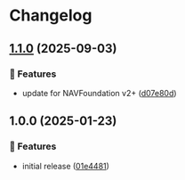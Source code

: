 # Changelog

## [1.1.0](https://github.com/Norgate-AV/NAVDatabase.Amx.IiyamaTExxxxSeriesDisplay/compare/v1.0.0...v1.1.0) (2025-09-03)

### 🌟 Features

- update for NAVFoundation v2+ ([d07e80d](https://github.com/Norgate-AV/NAVDatabase.Amx.IiyamaTExxxxSeriesDisplay/commit/d07e80d297e3bef8055169ea2dbd0050275a6cef))

## 1.0.0 (2025-01-23)

### 🌟 Features

- initial release ([01e4481](https://github.com/Norgate-AV/NAVDatabase.Amx.IiyamaTExxxxSeriesDisplay/commit/01e4481b8fef99e5b3f4a29336db625dc96d145d))
